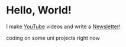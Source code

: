 # Hello, World!

I make [YouTube](https://youtube.com/@fabianfrankwerner) videos and write a [Newsletter](https://fabianfrankwerner.com/newsletter)!

coding on some uni projects right now
